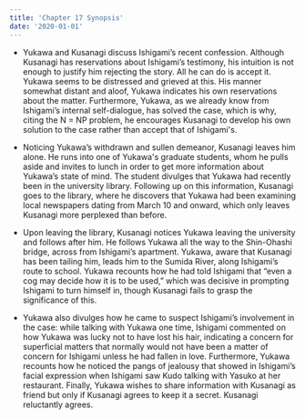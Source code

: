 ```yaml
---
title: 'Chapter 17 Synopsis'
date: '2020-01-01'
---
```


- Yukawa and Kusanagi discuss Ishigami’s recent confession. Although Kusanagi has reservations about Ishigami’s testimony, his intuition is not enough to justify him rejecting the story. All he can do is accept it. Yukawa seems to be distressed and grieved at this. His manner somewhat distant and aloof, Yukawa indicates his own reservations about the matter. Furthermore, Yukawa, as we already know from Ishigami’s internal self-dialogue, has solved the case, which is why, citing the N = NP problem, he encourages Kusanagi to develop his own solution to the case rather than accept that of Ishigami's.

- Noticing Yukawa’s withdrawn and sullen demeanor, Kusanagi leaves him alone. He runs into one of Yukawa's graduate students, whom he pulls aside and invites to lunch in order to get more information about Yukawa’s state of mind. The student divulges that Yukawa had recently been in the university library. Following up on this information, Kusanagi goes to the library, where he discovers that Yukawa had been examining local newspapers dating from March 10 and onward, which only leaves Kusanagi more perplexed than before.

- Upon leaving the library, Kusanagi notices Yukawa leaving the university and follows after him. He follows Yukawa all the way to the Shin-Ohashi bridge, across from Ishigami’s apartment. Yukawa, aware that Kusanagi has been tailing him, leads him to the Sumida River, along Ishigami’s route to school. Yukawa recounts how he had told Ishigami that “even a cog may decide how it is to be used,” which was decisive in prompting Ishigami to turn himself in, though Kusanagi fails to grasp the significance of this.

- Yukawa also divulges how he came to suspect Ishigami’s involvement in the case: while talking with Yukawa one time, Ishigami commented on how Yukawa was lucky not to have lost his hair, indicating a concern for superficial matters that normally would not have been a matter of concern for Ishigami unless he had fallen in love. Furthermore, Yukawa recounts how he noticed the pangs of jealousy that showed in Ishigami’s facial expression when Ishigami saw Kudo talking with Yasuko at her restaurant. Finally, Yukawa wishes to share information with Kusanagi as friend but only if Kusanagi agrees to keep it a secret. Kusanagi reluctantly agrees.